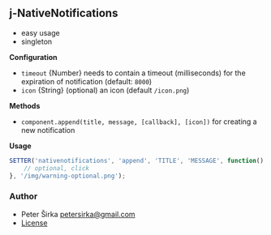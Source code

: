 ## j-NativeNotifications

- easy usage
- singleton

__Configuration__

- `timeout` {Number} needs to contain a timeout (milliseconds) for the expiration of notification (default: `8000`)
- `icon` {String} (optional) an icon (default `/icon.png`)

__Methods__
- `component.append(title, message, [callback], [icon])` for creating a new notification

__Usage__

```javascript
SETTER('nativenotifications', 'append', 'TITLE', 'MESSAGE', function() {
    // optional, click
}, '/img/warning-optional.png');
```

### Author

- Peter Širka <petersirka@gmail.com>
- [License](https://www.totaljs.com/licenses/)
